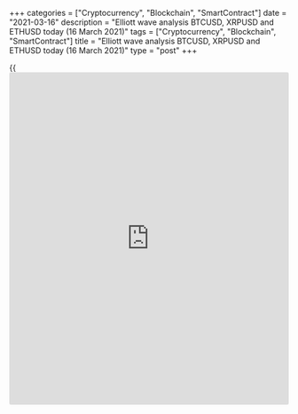 +++
categories = ["Cryptocurrency", "Blockchain", "SmartContract"]
date = "2021-03-16"
description = "Elliott wave analysis BTCUSD, XRPUSD and ETHUSD today (16 March 2021)"
tags = ["Cryptocurrency", "Blockchain", "SmartContract"]
title = "Elliott wave analysis BTCUSD, XRPUSD and ETHUSD today (16 March 2021)"
type = "post"
+++

{{<iframe id="large-banner" src="https://www.bounty.group/#slide=27.0" width="100%" height="600" scrolling="no" style="border: 0px solid rgb(216, 221, 230); border-radius: 3px;">}}

2021-03-16

2021-03-16

Short-term forecast for BTCUSD, XRPUSD and ETHUSD 16.03.2021Roman Onegin

I welcome my readers!

I have prepared a short-term cryptocurrency forecast based on Elliott
wave analysis of Bitcoin, Ripple, and Ethereum. I offer entry signals to
trade each cryptocurrency.

Bitcoin and Ethereum should have completed the corrective waves, so the
prices should be rising in impulse waves.

The article covers the following subjects:

## Elliott wave Bitcoin analysis

The BTCUSD market is now rising in the upward impulse wave. There have
finished the two first small sub-waves [1] and [2]. Next, the market has
started forming a more powerful impulse wave [3]. The bearish corrective
wave (4) can have completed as a zigzag. It signals the market should
start rising in impulse wave (5). The nearest target for purchases is at
level 58116.00, marked by a small impulse wave 3.

### Trading plan for [BTCUSD][1] today:

Buy 54102.50, TP 58116.00

* * *

## Elliott wave Ripple analysis

The XRPUSD market is forming the corrective wave (D) as a simple
downward zigzag [A]-[B]-[C]. The bearish impulse wave [A] has completed,
and the market has started moving sideways in correction [B], which is
unfolding as a contracting triangle. The first four legs of the triangle
have completed, so the price should be rising in the final sub-wave (E)
up to the resistance level and level 0.482.

### Trading plan for [XRPUSD][2] today:

Buy 0.436, TP 0.482

* * *

## Elliott wave Ethereum analysis

The ETHUSD market is forming the upward impulse wave C, with the final
fifth wave unfolding inside. There is forming the final leg of the fifth
sub-wave, impulse (5). Impulse (5) is composed of the sub-waves
1-2-3-4-5. The down corrective wave 4 has completed as a zigzag
[a]-[b]-[c]. Therefore, the market should be rising in sub-wave 5. The
first target to enter trades is level 1940.00, marked by the impulse
wave 3.

### Trading plan for [ETHUSD][3] **** today:

Buy 1735.53, TP 1940.00

* * *

P.S. Did you like my article? Share it in social networks: it will be
the best “thank you" :)

Ask me questions and comment below. I’ll be glad to answer your
questions and give necessary explanations.

 **Useful links:**

  * I recommend trying to trade with a reliable broker [here][4]. The system allows you to trade by yourself or copy successful traders from all across the globe.
  * Use my promo-code BLOG for getting deposit bonus 50% on LiteForex platform. Just enter this code in the appropriate field while [depositing][5] your trading account.
  * Telegram chat for traders: <t.me/liteforexengchat>. We are sharing the signals and trading experience
  * Telegram channel with high-quality analytics, Forex reviews, training articles, and other useful things for traders <t.me/liteforex>



## Price chart of BTCUSD in real time mode

The content of this article reflects the author’s opinion and does not
necessarily reflect the official position of LiteForex. The material
published on this page is provided for informational purposes only and
should not be considered as the provision of investment advice for the
purposes of Directive 2004/39/EC.

Rate this article:

{{value}}

( {{count}} {{title}} )

   1. my.liteforex.com/trading/chart?symbol=BTCUSD
   2. my.liteforex.com/trading/chart?symbol=XRPUSD
   3. my.liteforex.com/trading/chart?symbol=ETHUSD
   4. my.liteforex.com/?category=analysts-opinions&slug=short-term-forecast-for-[BTC](https://www.playgroundfx.com/blog/who-is-the-creator-of-bitcoin/)usd-xrpusd-and-ethusd-16032021&openPopup=%2Fregistration%2Fpopup&utm_source=blog&utm_medium=article&utm_campaign=bonus
   5. my.liteforex.com/deposit/?category=analysts-opinions&slug=short-term-forecast-for-[BTC](https://www.playgroundfx.com/blog/who-is-the-creator-of-bitcoin/)usd-xrpusd-and-ethusd-16032021&promo_code=BLOG&utm_source=blog&utm_medium=article&utm_campaign=bonus